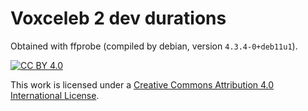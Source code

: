 # Voxceleb 2 dev durations

Obtained with ffprobe (compiled by debian, version `4.3.4-0+deb11u1`).


[![CC BY 4.0](https://i.creativecommons.org/l/by/4.0/88x31.png)](http://creativecommons.org/licenses/by/4.0/)

This work is licensed under a [Creative Commons Attribution 4.0 International License](http://creativecommons.org/licenses/by/4.0/).
